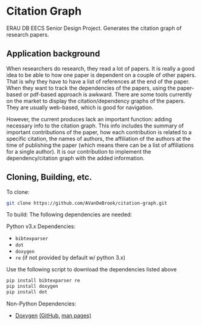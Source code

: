 # Citation Graph
ERAU DB EECS Senior Design Project. Generates the citation graph of research papers.

## Application background
When researchers do research, they read a lot of papers. It is really a good idea to be able to how one paper is dependent on a couple of other papers. That is why they have to have a list of references at the end of the paper. When they want to track the dependencies of the papers, using the paper-based or pdf-based approach is awkward. There are some tools currently on the market to display the citation/dependency graphs of the papers. They are usually web-based, which is good for navigation.

However, the current produces lack an important function: adding necessary info to the citation graph. This info includes the summary of important contributions of the paper, how each contribution is related to a specific citation, the names of authors, the affiliation of the authors at the time of publishing the paper (which means there can be a list of affiliations for a single author). It is our contribution to implement the dependency/citation graph with the added information.

## Cloning, Building, etc.
To clone:
```bash
git clone https://github.com/AVanDeBrook/citation-graph.git
```
To build:
The following dependencies are needed:

Python v3.x Dependencies:
* `bibtexparser`
* `dot`
* `doxygen`
* `re` (if not provided by default w/ python 3.x)

Use the following script to download the dependencies listed above
```bash
pip install bibtexparser re
pip install doxygen
pip install dot
```

Non-Python Dependencies:
* [Doxygen](https://www.doxygen.nl/index.html) [(GitHub,](https://github.com/doxygen/doxygen) [man pages)](https://docs.oracle.com/cd/E88353_01/html/E37839/doxygen-1.html)
